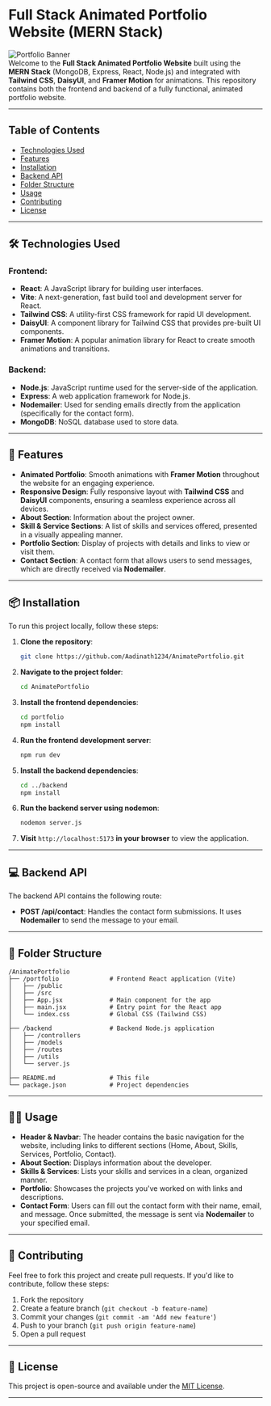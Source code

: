 

# Full Stack Animated Portfolio Website (MERN Stack)

![Portfolio Banner](https://via.placeholder.com/1200x400.png?text=Full+Stack+Animated+Portfolio)  
Welcome to the **Full Stack Animated Portfolio Website** built using the **MERN Stack** (MongoDB, Express, React, Node.js) and integrated with **Tailwind CSS**, **DaisyUI**, and **Framer Motion** for animations. This repository contains both the frontend and backend of a fully functional, animated portfolio website.

---

## Table of Contents
- [Technologies Used](#technologies-used)
- [Features](#features)
- [Installation](#installation)
- [Backend API](#backend-api)
- [Folder Structure](#folder-structure)
- [Usage](#usage)
- [Contributing](#contributing)
- [License](#license)

---

## 🛠 Technologies Used

### Frontend:
- **React**: A JavaScript library for building user interfaces.
- **Vite**: A next-generation, fast build tool and development server for React.
- **Tailwind CSS**: A utility-first CSS framework for rapid UI development.
- **DaisyUI**: A component library for Tailwind CSS that provides pre-built UI components.
- **Framer Motion**: A popular animation library for React to create smooth animations and transitions.

### Backend:
- **Node.js**: JavaScript runtime used for the server-side of the application.
- **Express**: A web application framework for Node.js.
- **Nodemailer**: Used for sending emails directly from the application (specifically for the contact form).
- **MongoDB**: NoSQL database used to store data.

---

## 🚀 Features
- **Animated Portfolio**: Smooth animations with **Framer Motion** throughout the website for an engaging experience.
- **Responsive Design**: Fully responsive layout with **Tailwind CSS** and **DaisyUI** components, ensuring a seamless experience across all devices.
- **About Section**: Information about the project owner.
- **Skill & Service Sections**: A list of skills and services offered, presented in a visually appealing manner.
- **Portfolio Section**: Display of projects with details and links to view or visit them.
- **Contact Section**: A contact form that allows users to send messages, which are directly received via **Nodemailer**.

---

## 📦 Installation

To run this project locally, follow these steps:

1. **Clone the repository**:
   ```bash
   git clone https://github.com/Aadinath1234/AnimatePortfolio.git
   ```

2. **Navigate to the project folder**:
   ```bash
   cd AnimatePortfolio
   ```

3. **Install the frontend dependencies**:
   ```bash
   cd portfolio
   npm install
   ```

4. **Run the frontend development server**:
   ```bash
   npm run dev
   ```

5. **Install the backend dependencies**:
   ```bash
   cd ../backend
   npm install
   ```

6. **Run the backend server using nodemon**:
   ```bash
   nodemon server.js
   ```

7. **Visit** `http://localhost:5173` **in your browser** to view the application.

---

## 💻 Backend API

The backend API contains the following route:

- **POST /api/contact**: Handles the contact form submissions. It uses **Nodemailer** to send the message to your email.

---

## 📁 Folder Structure

```
/AnimatePortfolio
├── /portfolio              # Frontend React application (Vite)
│   ├── /public
│   ├── /src
│   ├── App.jsx             # Main component for the app
│   ├── main.jsx            # Entry point for the React app
│   └── index.css           # Global CSS (Tailwind CSS)
│
├── /backend                # Backend Node.js application
│   ├── /controllers
│   ├── /models
│   ├── /routes
│   ├── /utils
│   └── server.js
│
├── README.md               # This file
└── package.json            # Project dependencies
```

---

## 🧑‍💻 Usage

- **Header & Navbar**: The header contains the basic navigation for the website, including links to different sections (Home, About, Skills, Services, Portfolio, Contact).
- **About Section**: Displays information about the developer.
- **Skills & Services**: Lists your skills and services in a clean, organized manner.
- **Portfolio**: Showcases the projects you've worked on with links and descriptions.
- **Contact Form**: Users can fill out the contact form with their name, email, and message. Once submitted, the message is sent via **Nodemailer** to your specified email.

---

## 🤝 Contributing

Feel free to fork this project and create pull requests. If you'd like to contribute, follow these steps:

1. Fork the repository
2. Create a feature branch (`git checkout -b feature-name`)
3. Commit your changes (`git commit -am 'Add new feature'`)
4. Push to your branch (`git push origin feature-name`)
5. Open a pull request

---

## 📝 License

This project is open-source and available under the [MIT License](LICENSE).

---


